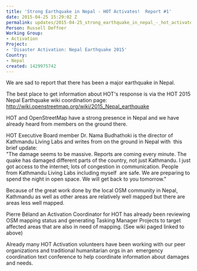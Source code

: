 ```yaml
---
title: 'Strong Earthquake in Nepal - HOT Activates!  Report #1'
date: 2015-04-25 15:29:02 Z
permalink: updates/2015-04-25_strong_earthquake_in_nepal_-_hot_activates!__report_#1
Person: Russell Deffner
Working Group:
- Activation
Project:
- 'Disaster Activation: Nepal Earthquake 2015'
Country:
- Nepal
created: 1429975742
---
```


<p class="MsoPlainText">We are sad to report that there has been a major earthquake in Nepal.</p><p class="MsoPlainText">The best place to get information about HOT's response is via the HOT 2015 Nepal Earthquake wiki coordination page: <a href="http://wiki.openstreetmap.org/wiki/2015_Nepal_earthquake">http://wiki.openstreetmap.org/wiki/2015_Nepal_earthquake</a></p><p class="MsoPlainText">HOT and OpenStreetMap have a strong presence in Nepal and we have already heard from members on the ground there.</p><p class="MsoPlainText">HOT Executive Board member Dr. Nama Budhathoki is the director of Kathmandu Living Labs and writes from on the ground in Nepal with&nbsp; this brief update:<br>"The damage seems to be massive. Reports are coming every minute. The quake has damaged different parts of the country, not just Kathmandu. I just got access to the internet; lots of congestion in communication. People from Kathmandu Living Labs including myself&nbsp; are safe. We are preparing to spend the night in open space. We will get back to you tomorrow."</p><p class="MsoPlainText">Because of the great work done by the local OSM community in Nepal, Kathmandu as well as other areas are relatively well mapped but there are areas less well mapped.</p><p class="MsoPlainText">Pierre Béland an Activation Coordinator for HOT has already been reviewing OSM mapping status and generating Tasking Manager Projects to target affected areas that are also in need of mapping. (See wiki paged linked to above)</p><p class="MsoPlainText">Already many HOT Activation volunteers have been working with our peer organizations and traditional humanitarian orgs in an&nbsp; emergency coordination text conference to help coordinate information about damages and needs.</p><p>&nbsp;</p>
